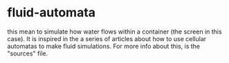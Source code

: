 # fluid-automata

this mean to simulate how water flows within a container (the screen in this case). It is inspired in the a series of articles about how to use cellular automatas to make fluid simulations. For more info about this, is the "sources" file.
